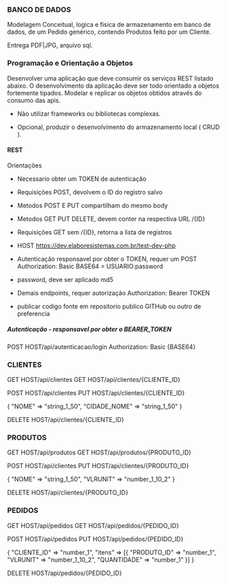 ### BANCO DE DADOS

Modelagem Conceitual, logica e fisica de armazenamento em banco de dados, de um Pedido genérico, contendo Produtos feito por um Cliente.

Entrega PDF|JPG, arquivo sql.

### Programação e Orientação a Objetos

Desenvolver uma aplicação que deve consumir os serviços REST listado abaixo. O desenvolvimento da aplicação deve ser todo orientado a objetos fortemente tipados. Modelar e replicar os objetos obtidos através do consumo das apis.

* Não utilizar frameworks ou bibliotecas complexas.

* Opcional, produzir o desenvolvimento do armazenamento local ( CRUD ).


#### REST

Orientações

* Necessario obter um TOKEN de autenticação
* Requisições POST, devolvem o ID do registro salvo
* Metodos POST E PUT compartilham do mesmo body
* Metodos GET PUT DELETE, devem conter na respectiva URL /{ID}
* Requisições GET sem /{ID}, retorna a lista de registros

* HOST https://dev.elaboresistemas.com.br/test-dev-php
* Autenticação responsavel por obter o TOKEN, requer um POST Authorization: Basic BASE64 = USUARIO:password
* password, deve ser aplicado md5
* Demais endpoints, requer autorização Authorization: Bearer TOKEN

* publicar codigo fonte em repositorio publico GITHub ou outro de preferencia

##### Autenticação - responsavel por obter o BEARER_TOKEN
POST HOST/api/autenticacao/login
Authorization: Basic {BASE64}

### CLIENTES
GET HOST/api/clientes
GET HOST/api/clientes/{CLIENTE_ID}

POST HOST/api/clientes
PUT  HOST/api/clientes/{CLIENTE_ID}

{
    "NOME"          => "string_1_50",
    "CIDADE_NOME"   => "string_1_50"
}

DELETE HOST/api/clientes/{CLIENTE_ID}

### PRODUTOS

GET HOST/api/produtos
GET HOST/api/produtos/{PRODUTO_ID}

POST HOST/api/clientes
PUT  HOST/api/clientes/{PRODUTO_ID}

{
    "NOME"          => "string_1_50",
    "VLRUNIT"       => "number_1_10_2"
}

DELETE HOST/api/clientes/{PRODUTO_ID}

### PEDIDOS

GET HOST/api/pedidos
GET HOST/api/pedidos/{PEDIDO_ID}

POST HOST/api/pedidos
PUT  HOST/api/pedidos/{PEDIDO_ID}

{
    "CLIENTE_ID" => "number_1",
    "itens"   => [{
        "PRODUTO_ID"    => "number_1",
        "VLRUNIT"       => "number_1_10_2",
        "QUANTIDADE"    => "number_1"
    }]
}

DELETE HOST/api/pedidos/{PEDIDO_ID}